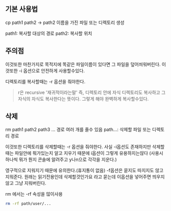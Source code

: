 ## 기본 사용법
cp path1 path2 -> path2 이름을 가진 파일 또는 디렉토리 생성

path1: 복사할 대상의 경로
path2: 복사할 위치

## 주의점
이것또한 마찬가지로 목적지에 똑같은 파일이름이 있다면 그 파일을 덮어씌워버린다.
이것또한 -i 옵션으로 안전하게 사용할수있다.

디렉토리를 복사할때는 -r 옵션을 줘야한다.
>r은 recursive '재귀적이라는말' 즉, 디렉토리 안에 자식 디렉토리도 복사하고 그 자식의 자식도 복사한다는 뜻이다. 그렇게 해야 완벽하게 복사할수있다.


## 삭제
rm path1 path2 path3 ... 경로 여러 개를 줄수 있음
path...: 삭제할 파일 또는 디렉토리 경로

이것또한 디렉토리를 삭제할때는 -r 옵션을 줘야한다.
사실 -i옵션도 존재하지만 삭제할때는 파일안에 뭐가있는지 알고 지우기 때문에 i옵션이 그렇게 유용하지는않다 (사용시 하나씩 뭐가 뭔지 콘솔에 알려주고 y나n으로 각각을 지운다.)

영구적으로 지워지기 때문에 유의한다.(휴지통이 없음)
-f옵션은 묻지도 따지지도 않고 지워준다. 원래는 읽기전용인데 삭제할것인가요 라고 묻는데 이옵션을 넣어주면 띄우지않고 그냥 지워버린다.

rm 에서는 -rf 속성을 많이사용
```bash
rm -rf path/user/...
```
